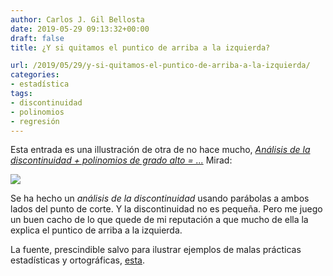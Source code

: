 ```yaml
---
author: Carlos J. Gil Bellosta
date: 2019-05-29 09:13:32+00:00
draft: false
title: ¿Y si quitamos el puntico de arriba a la izquierda?

url: /2019/05/29/y-si-quitamos-el-puntico-de-arriba-a-la-izquierda/
categories:
- estadística
tags:
- discontinuidad
- polinomios
- regresión
---
```





Esta entrada es una illustración de otra de no hace mucho, _[Análisis de la discontinuidad + polinomios de grado alto = ...](https://www.datanalytics.com/2019/05/14/analisis-de-la-discontinuidad-polinomios-de-grado-alto/)_ Mirad:







![](/wp-uploads/2019/05/regresion_polinomica_discontinudades.png)








Se ha hecho un _análisis de la discontinuidad_ usando parábolas a ambos lados del punto de corte. Y la discontinuidad no es pequeña. Pero me juego un buen cacho de lo que quede de mi reputación a que mucho de ella la explica el puntico de arriba a la izquierda.







La fuente, prescindible salvo para ilustrar ejemplos de malas prácticas estadísticas y ortográficas, [esta](http://nadaesgratis.es/admin/capital-social-y-bienes-comunales).



